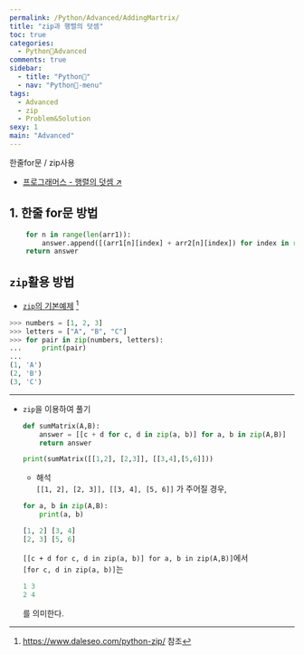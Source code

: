 ```yaml
---
permalink: /Python/Advanced/AddingMartrix/
title: "zip과 행렬의 덧셈"
toc: true
categories:
  - Python🐸Advanced
comments: true
sidebar:
  - title: "Python🐸"
  - nav: "Python🐸-menu"
tags:
  - Advanced
  - zip
  - Problem&Solution
sexy: 1
main: "Advanced"
---
```

한줄for문 / zip사용

- [프로그래머스 - 행렬의 덧셈 ↗️](https://programmers.co.kr/learn/courses/30/lessons/12950)

## 1. 한줄 for문 방법
```python
    for n in range(len(arr1)):
        answer.append([(arr1[n][index] + arr2[n][index]) for index in range(len(arr1[0]))])
    return answer
```


## `zip`활용 방법

- [`zip`의 기본예제](https://www.daleseo.com/python-zip/) [^1]
```python
>>> numbers = [1, 2, 3]
>>> letters = ["A", "B", "C"]
>>> for pair in zip(numbers, letters):
...     print(pair)
...
(1, 'A')
(2, 'B')
(3, 'C')
```

- - -
- `zip`을 이용하여 풀기

    ```python
    def sumMatrix(A,B):
        answer = [[c + d for c, d in zip(a, b)] for a, b in zip(A,B)]
        return answer

    print(sumMatrix([[1,2], [2,3]], [[3,4],[5,6]]))
    ```

    - 해석  
    `[[1, 2], [2, 3]], [[3, 4], [5, 6]]` 가 주어질 경우,  

    ```python
    for a, b in zip(A,B):
        print(a, b)

    [1, 2] [3, 4]
    [2, 3] [5, 6]
    ```


    `[[c + d for c, d in zip(a, b)] for a, b in zip(A,B)]`에서   
    `[for c, d in zip(a, b)]`는  

    ```python
    1 3
    2 4
    ```

    를 의미한다.

    [^1]: https://www.daleseo.com/python-zip/ 참조

